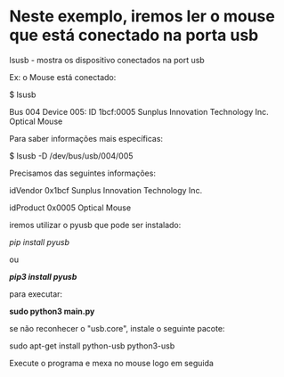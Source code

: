 # Neste exemplo, iremos ler o mouse que está conectado na porta usb
lsusb - mostra os dispositivo conectados na port usb

Ex: o Mouse está conectado:

$ lsusb

Bus 004 Device 005: ID 1bcf:0005 Sunplus Innovation Technology Inc. Optical Mouse

Para saber informações mais específicas:

$ lsusb -D /dev/bus/usb/004/005

Precisamos das seguintes informações:


idVendor           0x1bcf Sunplus Innovation Technology Inc.

idProduct          0x0005 Optical Mouse

iremos utilizar o pyusb que pode ser instalado:

*pip install pyusb* 

ou

**_pip3 install pyusb_**

para executar: 

**sudo python3 main.py**

se não reconhecer o "usb.core", instale o seguinte pacote:

sudo apt-get install python-usb python3-usb

Execute o programa e mexa no mouse logo em seguida
